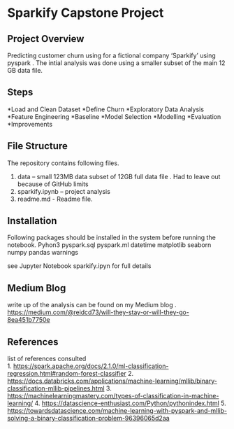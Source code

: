 # Sparkify Capstone Project

## Project Overview
Predicting customer churn using for a fictional company ‘Sparkify’ using pyspark . The intial analysis was done using a smaller subset of the main 12 GB data file.

## Steps

*Load and Clean Dataset
*Define Churn 
*Exploratory Data Analysis
*Feature Engineering
*Baseline 
*Model Selection
*Modelling
*Evaluation 
*Improvements

## File Structure

The repository contains following files.
1. data – small 123MB data subset of 12GB full data file . Had to leave out because of GitHub limits 
2. sparkify.ipynb – project analysis 
3. readme.md - Readme file.

## Installation 

Following packages should be installed in the system before running the notebook.
Pyhon3
pyspark.sql
pyspark.ml
datetime
matplotlib
seaborn
numpy 
pandas 
warnings

see Jupyter Notebook sparkify.ipyn for full details 

## Medium Blog 

write up of the analysis can be found on my Medium blog . 
https://medium.com/@reidcd73/will-they-stay-or-will-they-go-8ea451b7750e 

## References 

list of references consulted  
    1. https://spark.apache.org/docs/2.1.0/ml-classification-regression.html#random-forest-classifier
    2. https://docs.databricks.com/applications/machine-learning/mllib/binary-classification-mllib-pipelines.html
    3. https://machinelearningmastery.com/types-of-classification-in-machine-learning/
    4. https://datascience-enthusiast.com/Python/pythonindex.html
    5. https://towardsdatascience.com/machine-learning-with-pyspark-and-mllib-solving-a-binary-classification-problem-96396065d2aa


